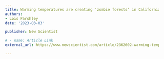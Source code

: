```yaml
---
title: Warming temperatures are creating ‘zombie forests’ in California
authors:
- Lois Parshley
date: '2023-03-03'

publisher: New Scientist

# - name: Article Link
external_url: https://www.newscientist.com/article/2362602-warming-temperatures-are-creating-zombie-forests-in-california

---
```

